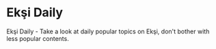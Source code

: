 # Ekşi Daily
Ekşi Daily - Take a look at daily popular topics on Ekşi, don't bother with less popular contents.
